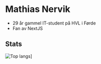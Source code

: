 # Mathias Nervik
- 29 år gammel IT-student på HVL i Førde
- Fan av NextJS

<!-- Legg til teknologier -->

## Stats
![Top langs](https://github-readme-stats.vercel.app/api/top-langs?username=mnervik&layout=donut)]
